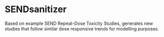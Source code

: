 # SENDsanitizer
Based on example SEND Repeat-Dose Toxicity Studies, generates new studies that follow similar dose responsive trends for modelling purposes.
